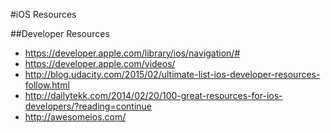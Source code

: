 #iOS Resources

##Developer Resources
* https://developer.apple.com/library/ios/navigation/#
* https://developer.apple.com/videos/
* http://blog.udacity.com/2015/02/ultimate-list-ios-developer-resources-follow.html
* http://dailytekk.com/2014/02/20/100-great-resources-for-ios-developers/?reading=continue
* http://awesomeios.com/
